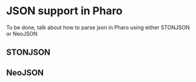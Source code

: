 # JSON support in Pharo
To be done, talk about how to parse json in Pharo using either STONJSON or NeoJSON

## STONJSON

## NeoJSON

